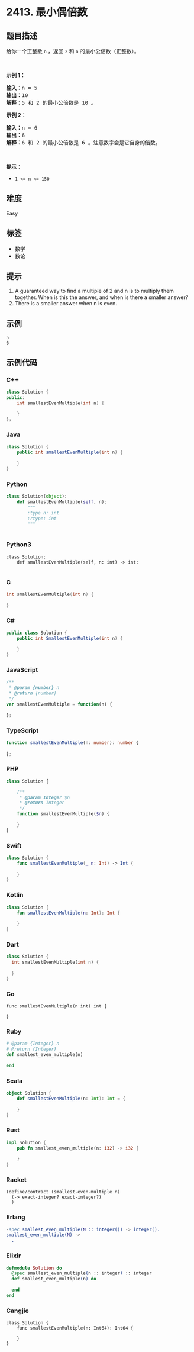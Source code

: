 # 2413. 最小偶倍数

## 题目描述

给你一个正整数 <code>n</code> ，返回 <code>2</code><em> </em>和<em> </em><code>n</code> 的最小公倍数（正整数）。
<p>&nbsp;</p>

<p><strong>示例 1：</strong></p>

<pre><strong>输入：</strong>n = 5
<strong>输出：</strong>10
<strong>解释：</strong>5 和 2 的最小公倍数是 10 。
</pre>

<p><strong>示例 2：</strong></p>

<pre><strong>输入：</strong>n = 6
<strong>输出：</strong>6
<strong>解释：</strong>6 和 2 的最小公倍数是 6 。注意数字会是它自身的倍数。
</pre>

<p>&nbsp;</p>

<p><strong>提示：</strong></p>

<ul>
	<li><code>1 &lt;= n &lt;= 150</code></li>
</ul>


## 难度

Easy

## 标签

- 数学
- 数论

## 提示

1. A guaranteed way to find a multiple of 2 and n is to multiply them together. When is this the answer, and when is there a smaller answer?
2. There is a smaller answer when n is even.

## 示例

```
5
6
```

## 示例代码

### C++

```cpp
class Solution {
public:
    int smallestEvenMultiple(int n) {
        
    }
};
```

### Java

```java
class Solution {
    public int smallestEvenMultiple(int n) {
        
    }
}
```

### Python

```python
class Solution(object):
    def smallestEvenMultiple(self, n):
        """
        :type n: int
        :rtype: int
        """
        
```

### Python3

```python3
class Solution:
    def smallestEvenMultiple(self, n: int) -> int:
        
```

### C

```c
int smallestEvenMultiple(int n) {
    
}
```

### C#

```csharp
public class Solution {
    public int SmallestEvenMultiple(int n) {
        
    }
}
```

### JavaScript

```javascript
/**
 * @param {number} n
 * @return {number}
 */
var smallestEvenMultiple = function(n) {
    
};
```

### TypeScript

```typescript
function smallestEvenMultiple(n: number): number {
    
};
```

### PHP

```php
class Solution {

    /**
     * @param Integer $n
     * @return Integer
     */
    function smallestEvenMultiple($n) {
        
    }
}
```

### Swift

```swift
class Solution {
    func smallestEvenMultiple(_ n: Int) -> Int {
        
    }
}
```

### Kotlin

```kotlin
class Solution {
    fun smallestEvenMultiple(n: Int): Int {
        
    }
}
```

### Dart

```dart
class Solution {
  int smallestEvenMultiple(int n) {
    
  }
}
```

### Go

```golang
func smallestEvenMultiple(n int) int {
    
}
```

### Ruby

```ruby
# @param {Integer} n
# @return {Integer}
def smallest_even_multiple(n)
    
end
```

### Scala

```scala
object Solution {
    def smallestEvenMultiple(n: Int): Int = {
        
    }
}
```

### Rust

```rust
impl Solution {
    pub fn smallest_even_multiple(n: i32) -> i32 {
        
    }
}
```

### Racket

```racket
(define/contract (smallest-even-multiple n)
  (-> exact-integer? exact-integer?)
  )
```

### Erlang

```erlang
-spec smallest_even_multiple(N :: integer()) -> integer().
smallest_even_multiple(N) ->
  .
```

### Elixir

```elixir
defmodule Solution do
  @spec smallest_even_multiple(n :: integer) :: integer
  def smallest_even_multiple(n) do
    
  end
end
```

### Cangjie

```cangjie
class Solution {
    func smallestEvenMultiple(n: Int64): Int64 {

    }
}
```

